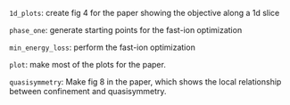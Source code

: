 
`1d_plots`: create fig 4 for the paper showing the objective along a 1d slice

`phase_one`: generate starting points for the fast-ion optimization

`min_energy_loss`: perform the fast-ion optimization

`plot`: make most of the plots for the paper.

`quasisymmetry`: Make fig 8 in the paper, which shows the local relationship between
    confinement and quasisymmetry.
